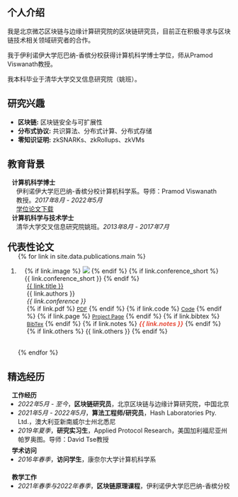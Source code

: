 ## 个人介绍

我是北京微芯区块链与边缘计算研究院的区块链研究员，目前正在积极寻求与区块链技术相关领域研究者的合作。

我于伊利诺伊大学厄巴纳-香槟分校获得计算机科学博士学位，师从Pramod Viswanath教授。

我本科毕业于清华大学交叉信息研究院（姚班）。

## 研究兴趣

- **区块链:** 区块链安全与可扩展性
- **分布式协议:** 共识算法、分布式计算、分布式存储
- **零知识证明:** zkSNARKs、zkRollups、zkVMs

## 教育背景

<h4 style="margin:0 10px 0;">计算机科学博士</h4>

  <p style="margin:0 20px 0;">伊利诺伊大学厄巴纳-香槟分校计算机科学系。导师：Pramod Viswanath教授。<i>2017年8月 - 2022年5月</i>
  <br><a href="assets/files/dissertation.pdf">学位论文下载</a>
  </p>

  

<h4 style="margin:0 10px 0;">计算机科学与技术学士</h4>

<p style="margin:0 20px 20px;">清华大学交叉信息研究院姚班。<i>2013年8月 - 2017年7月</i></p>


<h2 id="publications" style="margin: 2px 0px -15px;">代表性论文</h2>

<div class="publications">
<ol class="bibliography">

{% for link in site.data.publications.main %}

<li>
<div class="pub-row">
  <div class="col-sm-3 abbr" style="position: relative;padding-right: 15px;padding-left: 15px;">
    {% if link.image %} 
    <img src="{{ link.image }}" class="teaser img-fluid z-depth-1" style="width=100;height=40%">
    {% endif %}
    {% if link.conference_short %} 
    <abbr class="badge">{{ link.conference_short }}</abbr>
    {% endif %}
  </div>
  <div class="col-sm-9" style="position: relative;padding-right: 15px;padding-left: 20px;">
      <div class="title"><a href="{{ link.pdf }}">{{ link.title }}</a></div>
      <div class="author">{{ link.authors }}</div>
      <div class="periodical"><em>{{ link.conference }}</em>
      </div>
    <div class="links">
      {% if link.pdf %} 
      <a href="{{ link.pdf }}" class="btn btn-sm z-depth-0" role="button" target="_blank" style="font-size:12px;">PDF</a>
      {% endif %}
      {% if link.code %} 
      <a href="{{ link.code }}" class="btn btn-sm z-depth-0" role="button" target="_blank" style="font-size:12px;">Code</a>
      {% endif %}
      {% if link.page %} 
      <a href="{{ link.page }}" class="btn btn-sm z-depth-0" role="button" target="_blank" style="font-size:12px;">Project Page</a>
      {% endif %}
      {% if link.bibtex %} 
      <a href="{{ link.bibtex }}" class="btn btn-sm z-depth-0" role="button" target="_blank" style="font-size:12px;">BibTex</a>
      {% endif %}
      {% if link.notes %} 
      <strong> <i style="color:#e74d3c">{{ link.notes }}</i></strong>
      {% endif %}
      {% if link.others %} 
      {{ link.others }}
      {% endif %}
    </div>
  </div>
</div>
</li>

<br>

{% endfor %}

</ol>
</div>


## 精选经历

<h4 style="margin:0 10px 0;">工作经历</h4>

<ul style="margin:0 0 5px;">
  <li><i>2022年5月 - 至今</i>，<b>区块链研究员</b>，北京区块链与边缘计算研究院，中国北京</li>
  <li><i>2021年5月 - 2022年5月</i>，<b>算法工程师/研究员</b>，Hash Laboratories Pty. Ltd.，澳大利亚新南威尔士州北悉尼</li>
  <li><i>2019年夏季</i>，<b>研究实习生</b>，Applied Protocol Research，美国加利福尼亚州帕罗奥图。导师：David Tse教授</li>
</ul>

<h4 style="margin:0 10px 0;">学术访问</h4>

<ul style="margin:0 0 20px;">
  <li><i>2016年春季</i>，<b>访问学生</b>，康奈尔大学计算机科学系</li>
</ul>

<h4 style="margin:0 10px 0;">教学工作</h4>

<ul style="margin:0 0 20px;">
  <li><i>2021年春季与2022年春季</i>，<b>区块链原理课程</b>，伊利诺伊大学厄巴纳-香槟分校</li>
</ul>